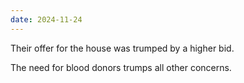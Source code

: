```yaml
---
date: 2024-11-24
---
```


Their offer for the house was trumped by a higher bid.

The need for blood donors trumps all other concerns.
